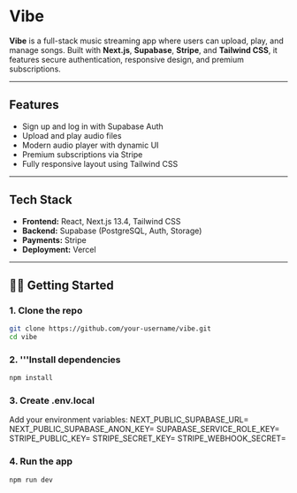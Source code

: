 # Vibe

**Vibe** is a full-stack music streaming app where users can upload, play, and manage songs. Built with **Next.js**, **Supabase**, **Stripe**, and **Tailwind CSS**, it features secure authentication, responsive design, and premium subscriptions.

---

## Features

- Sign up and log in with Supabase Auth
- Upload and play audio files
- Modern audio player with dynamic UI
- Premium subscriptions via Stripe
- Fully responsive layout using Tailwind CSS

---

## Tech Stack

- **Frontend:** React, Next.js 13.4, Tailwind CSS
- **Backend:** Supabase (PostgreSQL, Auth, Storage)
- **Payments:** Stripe
- **Deployment:** Vercel

---

## 🧑‍💻 Getting Started

### 1. Clone the repo
```bash
git clone https://github.com/your-username/vibe.git
cd vibe
```

### 2. '''Install dependencies
```bash
npm install
```

### 3. Create .env.local
Add your environment variables:
NEXT_PUBLIC_SUPABASE_URL=
NEXT_PUBLIC_SUPABASE_ANON_KEY=
SUPABASE_SERVICE_ROLE_KEY=
STRIPE_PUBLIC_KEY=
STRIPE_SECRET_KEY=
STRIPE_WEBHOOK_SECRET=


### 4. Run the app
```bash
npm run dev
```
